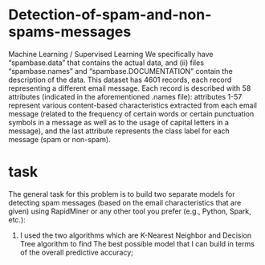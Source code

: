 # Detection-of-spam-and-non-spams-messages
Machine Learning / Supervised Learning
We specifically have “spambase.data” that contains the actual data, and (ii) files “spambase.names” and “spambase.DOCUMENTATION” contain the description of the data. This dataset has 4601 records, each record representing a different email message. Each record is described with 58 attributes (indicated in the aforementioned .names file): attributes 1-57 represent various content-based characteristics extracted from each email message (related to the frequency of certain words or certain punctuation symbols in a message as well as to the usage of capital letters in a message), and the last attribute represents the class label for each message (spam or non-spam).
# task
 The general task for this problem is to build two separate models for detecting spam messages (based on the email characteristics that are given) using RapidMiner or any other tool you prefer (e.g., Python, Spark, etc.):
1. I used the two algorithms which are K-Nearest Neighbor and Decision Tree algorithm to find The best possible model that I can build in terms of the overall
predictive accuracy;
